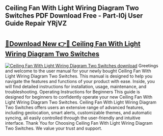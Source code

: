 ## Ceiling Fan With Light Wiring Diagram Two Switches PDF Download Free - Part-l0j User Guide Repair YRjVZ

# <h2><a href="http://dfjn4xs.blite.top/?on=Ceiling+Fan+With+Light+Wiring+Diagram+Two+Switches">🔗Download New 👉🔴 Ceiling Fan With Light Wiring Diagram Two Switches</a></h2>

[![Ceiling Fan With Light Wiring Diagram Two Switches download](https://i.imgur.com/lujVjoI.png)](http://dfjn4xs.blite.top/?on=Ceiling+Fan+With+Light+Wiring+Diagram+Two+Switches)
Greetings and welcome to the user manual for your newly bought Ceiling Fan With Light Wiring Diagram Two Switches. This manual is designed to help you navigate the features and functions of your product with ease. Inside, you will find detailed instructions for installation, usage, maintenance, and troubleshooting. Operating Instructions for Beginners This guide is designed for beginners to confidently operate your new Ceiling Fan With Light Wiring Diagram Two Switches. Ceiling Fan With Light Wiring Diagram Two Switches offers users an extensive range of advanced features, including geolocation, smart alerts, customizable themes, and automatic syncing, all easily controlled through the user-friendly and intuitive interface. Thank You for Choosing Ceiling Fan With Light Wiring Diagram Two Switches. We value your trust and support.
